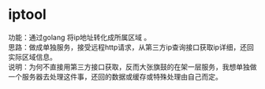 # iptool
功能：通过golang 将ip地址转化成所属区域 。  
思路：做成单独服务，接受远程http请求，从第三方ip查询接口获取ip详细，还回实际区域信息。  
说明：为何不直接用第三方接口获取，反而大张旗鼓的在架一层服务，我想单独做一个服务器去处理这件事，还回的数据或缓存或特殊处理由自己而定。  


